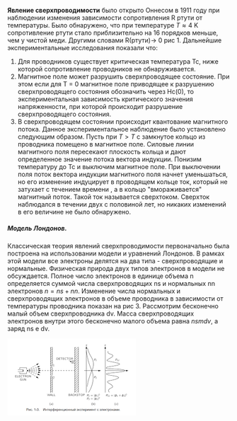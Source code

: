 **Явление сверхпроводимости** было открыто Оннесом в 1911 году при наблюдении изменения зависимости сопротивления R ртути от температуры. Было обнаружено, что при температуре $T ≈ 4$ K сопротивление ртути стало приблизительно на 16 порядков меньше, чем у чистой меди. Другими словами R(ртути)→ 0 рис 1. Дальнейшие экспериментальные исследования показали что:
1) Для проводников существует критическая температура Tc, ниже которой сопротивление проводников не обнаруживается. 
2) Магнитное поле может разрушить сверхпроводящее состояние. При этом если для T = 0 магнитное поле приводящее к разрушению сверхпроводящего состояния обозначить через Hc(0), то экспериментальная зависимость критического значения напряженности, при которой происходит разрушение сверхпроводящего состояния.
3) В сверхпроводящем состоянии происходит квантование магнитного потока. Данное экспериментальное наблюдение было установлено следующим образом. Пусть при $T > T$ c замкнутое кольцо из проводника помещено в магнитное поле. Силовые линии магнитного поля пересекают плоскость кольца и дают определенное значение потока вектора индукции. Понизим температуру до Tc и выключим магнитное поле. При выключении поля поток вектора индукции магнитного поля начнет уменьшаться, но его изменение индуцирует в проводящем кольце ток, который не затухает с течением времени , а в кольцо "вмораживается" магнитный поток. Такой ток называется сверхтоком. Сверхток наблюдался в течении двух с половиной лет, но никаких изменений в его величине не было обнаружено.

##### Модель Лондонов. 
Классическая теория явлений сверхпроводимости первоначально была построена на использовании модели и уравнений Лондонов. В рамках этой модели все электроны делятся на два типа - сверхпроводящие и нормальные. Физическая природа двух типов электронов в модели не обсуждается. Полное число электронов в единице объема n определяется суммой числа сверхпроводящих ns и нормальных nn электронов $n = ns + nn$. Изменение числа нормальных и сверхпроводящих электронов в объеме проводника в зависимости от температуры проводника показан на рис 3. Рассмотрим бесконечно малый объем сверхпроводника dv. Масса сверхпроводящих электронов внутри этого бесконечно малого объема равна $ns m dv$, а заряд ns e dv.

![](./images3/el5.png)
